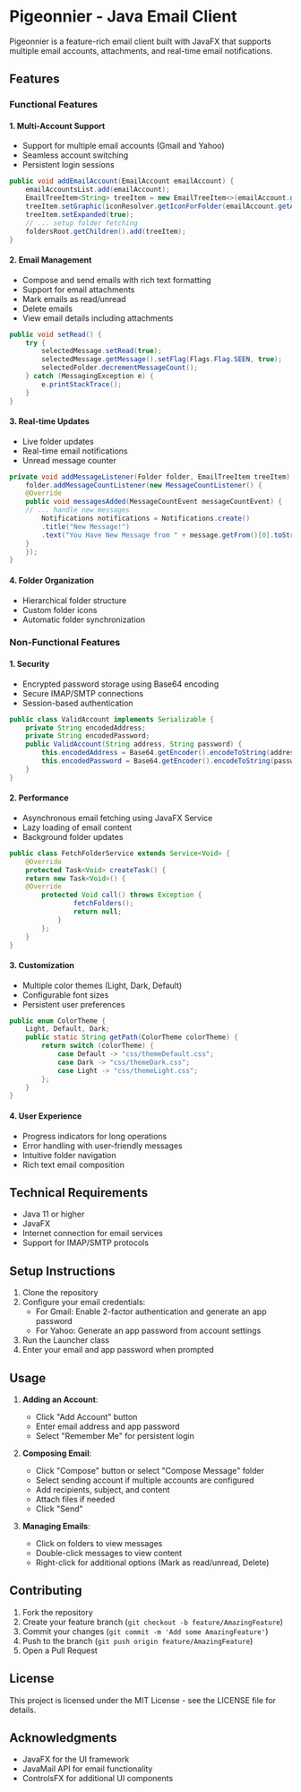 # Pigeonnier - Java Email Client

Pigeonnier is a feature-rich email client built with JavaFX that supports multiple email accounts, attachments, and real-time email notifications.

## Features

### Functional Features

#### 1. Multi-Account Support

- Support for multiple email accounts (Gmail and Yahoo)
- Seamless account switching
- Persistent login sessions

```java
public void addEmailAccount(EmailAccount emailAccount) {
    emailAccountsList.add(emailAccount);
    EmailTreeItem<String> treeItem = new EmailTreeItem<>(emailAccount.getAddress());
    treeItem.setGraphic(iconResolver.getIconForFolder(emailAccount.getAddress()));
    treeItem.setExpanded(true);
    // ... setup folder fetching
    foldersRoot.getChildren().add(treeItem);
}
```

#### 2. Email Management

- Compose and send emails with rich text formatting
- Support for email attachments
- Mark emails as read/unread
- Delete emails
- View email details including attachments

```java
public void setRead() {
    try {
        selectedMessage.setRead(true);
        selectedMessage.getMessage().setFlag(Flags.Flag.SEEN, true);
        selectedFolder.decrementMessageCount();
    } catch (MessagingException e) {
        e.printStackTrace();
    }
}
```

#### 3. Real-time Updates

- Live folder updates
- Real-time email notifications
- Unread message counter

```java
private void addMessageListener(Folder folder, EmailTreeItem treeItem) {
    folder.addMessageCountListener(new MessageCountListener() {
    @Override
    public void messagesAdded(MessageCountEvent messageCountEvent) {
    // ... handle new messages
        Notifications notifications = Notifications.create()
        .title("New Message!")
        .text("You Have New Message from " + message.getFrom()[0].toString());
    }
    });
}
```

#### 4. Folder Organization

- Hierarchical folder structure
- Custom folder icons
- Automatic folder synchronization

### Non-Functional Features

#### 1. Security

- Encrypted password storage using Base64 encoding
- Secure IMAP/SMTP connections
- Session-based authentication

```java
public class ValidAccount implements Serializable {
    private String encodedAddress;
    private String encodedPassword;
    public ValidAccount(String address, String password) {
        this.encodedAddress = Base64.getEncoder().encodeToString(address.getBytes());
        this.encodedPassword = Base64.getEncoder().encodeToString(password.getBytes());
    }
}
```

#### 2. Performance

- Asynchronous email fetching using JavaFX Service
- Lazy loading of email content
- Background folder updates

```java
public class FetchFolderService extends Service<Void> {
    @Override
    protected Task<Void> createTask() {
    return new Task<Void>() {
    @Override
        protected Void call() throws Exception {
                fetchFolders();
                return null;
            }
        };
    }
}
```

#### 3. Customization

- Multiple color themes (Light, Dark, Default)
- Configurable font sizes
- Persistent user preferences

```java
public enum ColorTheme {
    Light, Default, Dark;
    public static String getPath(ColorTheme colorTheme) {
        return switch (colorTheme) {
            case Default -> "css/themeDefault.css";
            case Dark -> "css/themeDark.css";
            case Light -> "css/themeLight.css";
        };
    }
}
```

#### 4. User Experience

- Progress indicators for long operations
- Error handling with user-friendly messages
- Intuitive folder navigation
- Rich text email composition

## Technical Requirements

- Java 11 or higher
- JavaFX
- Internet connection for email services
- Support for IMAP/SMTP protocols

## Setup Instructions

1. Clone the repository
2. Configure your email credentials:
   - For Gmail: Enable 2-factor authentication and generate an app password
   - For Yahoo: Generate an app password from account settings
3. Run the Launcher class
4. Enter your email and app password when prompted

## Usage

1. **Adding an Account**:

   - Click "Add Account" button
   - Enter email address and app password
   - Select "Remember Me" for persistent login

2. **Composing Email**:

   - Click "Compose" button or select "Compose Message" folder
   - Select sending account if multiple accounts are configured
   - Add recipients, subject, and content
   - Attach files if needed
   - Click "Send"

3. **Managing Emails**:
   - Click on folders to view messages
   - Double-click messages to view content
   - Right-click for additional options (Mark as read/unread, Delete)

## Contributing

1. Fork the repository
2. Create your feature branch (`git checkout -b feature/AmazingFeature`)
3. Commit your changes (`git commit -m 'Add some AmazingFeature'`)
4. Push to the branch (`git push origin feature/AmazingFeature`)
5. Open a Pull Request

## License

This project is licensed under the MIT License - see the LICENSE file for details.

## Acknowledgments

- JavaFX for the UI framework
- JavaMail API for email functionality
- ControlsFX for additional UI components
